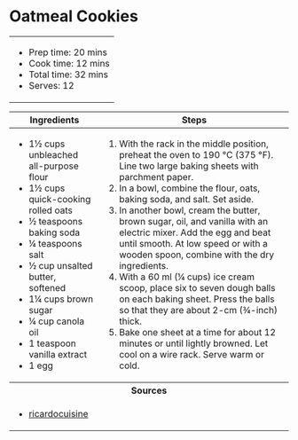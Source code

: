 # Oatmeal Cookies

<table class="table table-striped">
    <tr>
        <td colspan="2">
        <ul>
            <li>Prep time: 20 mins</li>
            <li>Cook time: 12 mins</li>
            <li>Total time: 32 mins</li>
            <li>Serves: 12</li>
        </ul>
        </td>
    </tr>
</table>

<table class="table table-striped">
  <thead>
    <tr>
      <th scope="col">Ingredients</th>
      <th scope="col">Steps</th>
    </tr>
  </thead>
  <tbody>
    <tr>
      <td scope="row">
        <ul>
            <li>1½ cups unbleached all-purpose flour</li>
            <li>1½ cups quick-cooking rolled oats</li>
            <li>½ teaspoons baking soda</li>
            <li>¼ teaspoons salt</li>
            <li>½ cup unsalted butter, softened</li>
            <li>1¼ cups brown sugar</li>
            <li>¼ cup canola oil</li>
            <li>1 teaspoon vanilla extract</li>
            <li>1 egg</li>
        </ul>
      </td>
      <td>
        <ol>
            <li>With the rack in the middle position, preheat the oven to 190 °C (375 °F). Line two large baking sheets with parchment paper.</li>
            <li>In a bowl, combine the flour, oats, baking soda, and salt. Set aside.</li>
            <li>In another bowl, cream the butter, brown sugar, oil, and vanilla with an electric mixer. Add the egg and beat until smooth. At low speed or with a wooden spoon, combine with the dry ingredients.</li>
            <li>With a 60 ml (¼ cups) ice cream scoop, place six to seven dough balls on each baking sheet. Press the balls so that they are about 2-cm (¾-inch) thick.</li>
            <li>Bake one sheet at a time for about 12 minutes or until lightly browned. Let cool on a wire rack. Serve warm or cold.</li>
        </ol>
      </td>
    </tr>
    <tr>
      <th colspan="2">Sources</th>
    </tr>
    <tr>
      <td colspan="2">
        <ul>
            <li><a href="https://www.ricardocuisine.com/en/recipes/5670-oatmeal-cookies-the-best" target="_blank">ricardocuisine</a></li>
        </ul>
      </td>
    </tr>
  </tbody>
</table>
